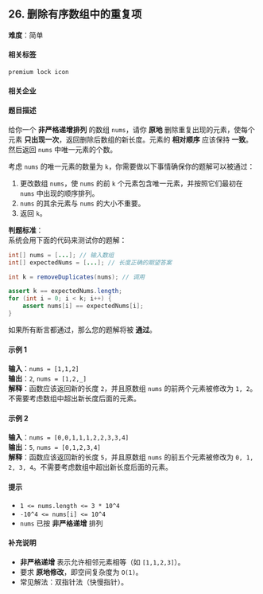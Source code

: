 ## 26. 删除有序数组中的重复项  
**难度**：简单  

#### 相关标签  
`premium lock icon`  

#### 相关企业  

#### 题目描述  
给你一个 **非严格递增排列** 的数组 `nums`，请你 **原地** 删除重复出现的元素，使每个元素 **只出现一次**，返回删除后数组的新长度。元素的 **相对顺序** 应该保持 **一致**。然后返回 `nums` 中唯一元素的个数。  

考虑 `nums` 的唯一元素的数量为 `k`，你需要做以下事情确保你的题解可以被通过：  
1. 更改数组 `nums`，使 `nums` 的前 `k` 个元素包含唯一元素，并按照它们最初在 `nums` 中出现的顺序排列。  
2. `nums` 的其余元素与 `nums` 的大小不重要。  
3. 返回 `k`。  

**判题标准**：  
系统会用下面的代码来测试你的题解：  
```java
int[] nums = [...]; // 输入数组
int[] expectedNums = [...]; // 长度正确的期望答案

int k = removeDuplicates(nums); // 调用

assert k == expectedNums.length;
for (int i = 0; i < k; i++) {
    assert nums[i] == expectedNums[i];
}
```
如果所有断言都通过，那么您的题解将被 **通过**。  

#### 示例 1  

**输入**：`nums = [1,1,2]`  
**输出**：`2`, `nums = [1,2,_]`  
**解释**：函数应该返回新的长度 `2`，并且原数组 `nums` 的前两个元素被修改为 `1, 2`。不需要考虑数组中超出新长度后面的元素。  

#### 示例 2  

**输入**：`nums = [0,0,1,1,1,2,2,3,3,4]`  
**输出**：`5`, `nums = [0,1,2,3,4]`  
**解释**：函数应该返回新的长度 `5`，并且原数组 `nums` 的前五个元素被修改为 `0, 1, 2, 3, 4`。不需要考虑数组中超出新长度后面的元素。  

#### 提示  
- `1 <= nums.length <= 3 * 10^4`  
- `-10^4 <= nums[i] <= 10^4`  
- `nums` 已按 **非严格递增** 排列  

#### 补充说明  
- **非严格递增** 表示允许相邻元素相等（如 `[1,1,2,3]`）。  
- 要求 **原地修改**，即空间复杂度为 `O(1)`。  
- 常见解法：双指针法（快慢指针）。